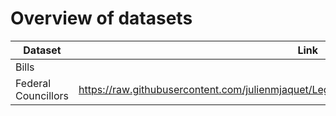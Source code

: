 # Overview of datasets


|Dataset |Link|
|------------|-----------------------|
|Bills        |                       |
| Federal Councillors |  https://raw.githubusercontent.com/julienmjaquet/Legpro/master/data/csv/federal_councillors.csv      |
